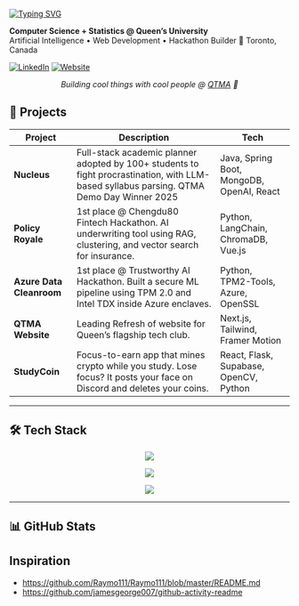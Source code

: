 <a href="https://git.io/typing-svg"><img src="https://readme-typing-svg.demolab.com?font=Fira+Code&weight=800&pause=2000&width=435&lines=Hey%2C+I'm+Chloe+Houvardas+%F0%9F%98%8E" alt="Typing SVG" /></a>



**Computer Science + Statistics @ Queen’s University**  
Artificial Intelligence • Web Development • Hackathon Builder
📍 Toronto, Canada

[![LinkedIn](https://img.shields.io/badge/Chloe%20Houvardas-LinkedIn-blue?logo=linkedin)](https://www.linkedin.com/in/chloe-houvardas/)
[![Website](https://img.shields.io/badge/Portfolio-Coming%20Soon-purple)](#)

<p align="center"><em>Building cool things with cool people @ <a href="https://www.qtma.ca/">QTMA</a> 🚀</em></p>



## 📂 Projects

| Project | Description | Tech |
|--------|-------------|------|
| **Nucleus** | Full-stack academic planner adopted by 100+ students to fight procrastination, with LLM-based syllabus parsing. QTMA Demo Day Winner 2025 | Java, Spring Boot, MongoDB, OpenAI, React |
| **Policy Royale** | 1st place @ Chengdu80 Fintech Hackathon. AI underwriting tool using RAG, clustering, and vector search for insurance. | Python, LangChain, ChromaDB, Vue.js |
| **Azure Data Cleanroom** | 1st place @ Trustworthy AI Hackathon. Built a secure ML pipeline using TPM 2.0 and Intel TDX inside Azure enclaves. | Python, TPM2-Tools, Azure, OpenSSL |
| **QTMA Website** | Leading Refresh of website for Queen’s flagship tech club. | Next.js, Tailwind, Framer Motion |
| **StudyCoin** | Focus-to-earn app that mines crypto while you study. Lose focus? It posts your face on Discord and deletes your coins. | React, Flask, Supabase, OpenCV, Python |

---

## 🛠️ Tech Stack

<p align="center">
  <img src="https://skillicons.dev/icons?i=python,java,js,cpp,cs,html,css&theme=dark" />
</p>

<p align="center">
  <img src="https://skillicons.dev/icons?i=react,nextjs,vue,nodejs,flask,spring,express,fastapi&theme=dark" />
</p>

<p align="center">
  <img src="https://skillicons.dev/icons?i=mongodb,postgresql,aws,azure,gcp,git,github&theme=dark" />
</p>



---

## 📊 GitHub Stats

<!--START_SECTION:activity-->
<!--END_SECTION:activity-->


## Inspiration
- https://github.com/Raymo111/Raymo111/blob/master/README.md
- https://github.com/jamesgeorge007/github-activity-readme
